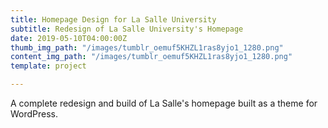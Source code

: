 ```yaml
---
title: Homepage Design for La Salle University
subtitle: Redesign of La Salle University's Homepage
date: 2019-05-10T04:00:00Z
thumb_img_path: "/images/tumblr_oemuf5KHZL1ras8yjo1_1280.png"
content_img_path: "/images/tumblr_oemuf5KHZL1ras8yjo1_1280.png"
template: project

---
```

A complete redesign and build of La Salle's homepage built as a theme for WordPress.